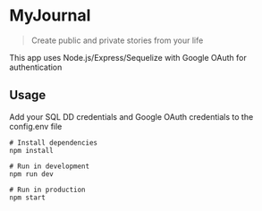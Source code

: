 # MyJournal

> Create public and private stories from your life

This app uses Node.js/Express/Sequelize with Google OAuth for authentication

## Usage

Add your SQL DD credentials and Google OAuth credentials to the config.env file

```
# Install dependencies
npm install

# Run in development
npm run dev

# Run in production
npm start
```
